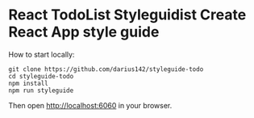 # React TodoList Styleguidist Create React App style guide

How to start locally:

```
git clone https://github.com/darius142/styleguide-todo
cd styleguide-todo
npm install
npm run styleguide
```

Then open [http://localhost:6060](http://localhost:6060) in your browser.